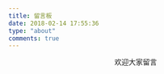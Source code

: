 ```yaml
---
title: 留言板
date: 2018-02-14 17:55:36
type: "about"
comments: true
---
```


<p align="center">欢迎大家留言</p>